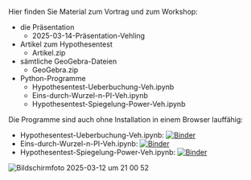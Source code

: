 Hier finden Sie Material zum Vortrag und zum Workshop:
- die Präsentation
  - 2025-03-14-Präsentation-Vehling
- Artikel zum Hypothesentest
  - Artikel.zip 
- sämtliche GeoGebra-Dateien
  - GeoGebra.zip
- Python-Programme
  - Hypothesentest-Ueberbuchung-Veh.ipynb  
  - Eins-durch-Wurzel-n-PI-Veh.ipynb
  - Hypothesentest-Spiegelung-Power-Veh.ipynb
  
Die Programme sind auch ohne Installation in einem Browser lauffähig:
- Hypothesentest-Ueberbuchung-Veh.ipynb: [![Binder](https://mybinder.org/badge_logo.svg)](https://mybinder.org/v2/gh/RVeh/Hypothesentest/main?filepath=Hypothesentest-Ueberbuchung-Veh.ipynb)
- Eins-durch-Wurzel-n-PI-Veh.ipynb: [![Binder](https://mybinder.org/badge_logo.svg)](https://mybinder.org/v2/gh/RVeh/Hypothesentest/main?filepath=Eins-durch-Wurzel-n-PI-Veh.ipynb)
- Hypothesentest-Spiegelung-Power-Veh.ipynb: [![Binder](https://mybinder.org/badge_logo.svg)](https://mybinder.org/v2/gh/RVeh/Hypothesentest/main?filepath=Hypothesentest-Spiegelung-Power-Veh.ipynb)

![Bildschirmfoto 2025-03-12 um 21 00 52](https://github.com/user-attachments/assets/7b4067d3-2c83-43fd-8d37-e3878e7c9f4a)
